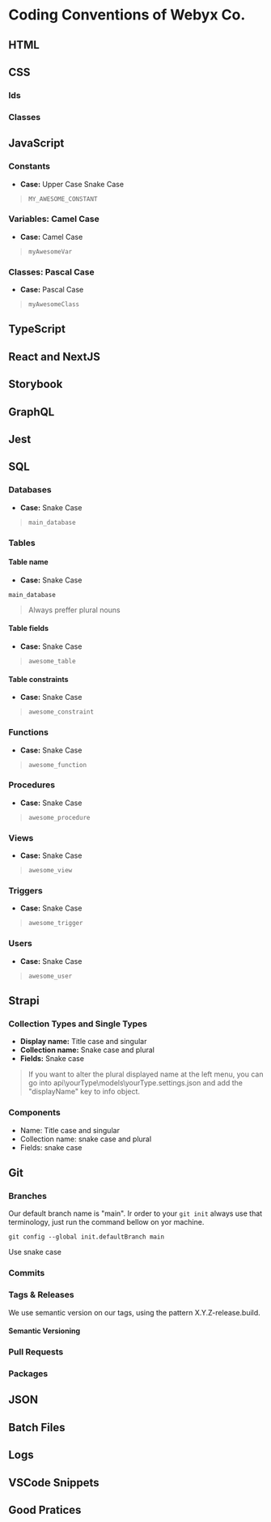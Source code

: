 # Coding Conventions of Webyx Co.

## HTML

## CSS
### Ids
### Classes

## JavaScript

### Constants
- **Case:** Upper Case Snake Case

> `MY_AWESOME_CONSTANT`
    
### Variables: Camel Case
- **Case:** Camel Case

> `myAwesomeVar`
    
### Classes: Pascal Case
- **Case:** Pascal Case

> `myAwesomeClass`
    
    
## TypeScript

## React and NextJS

## Storybook

## GraphQL

## Jest

## SQL
### Databases

- **Case:** Snake Case

> `main_database`

### Tables

#### Table name

- **Case:** Snake Case

```main_database```

> Always preffer plural nouns

#### Table fields

- **Case:** Snake Case

> `awesome_table`

#### Table constraints

- **Case:** Snake Case

> `awesome_constraint`

### Functions

- **Case:** Snake Case

> `awesome_function`

### Procedures

- **Case:** Snake Case

> `awesome_procedure`

### Views

- **Case:** Snake Case

> `awesome_view`

### Triggers

- **Case:** Snake Case

> `awesome_trigger`

### Users

- **Case:** Snake Case

> `awesome_user`

## Strapi
### Collection Types and Single Types
- **Display name:** Title case and singular
- **Collection name:** Snake case and plural
- **Fields:** Snake case

> If you want to alter the plural displayed name at the left menu, you can go into api\yourType\models\yourType.settings.json and add the "displayName" key to info object.

### Components
- Name: Title case and singular
- Collection name: snake case and plural
- Fields: snake case

## Git
### Branches
Our default branch name is "main". Ir order to your `git init` always use that terminology, just run the command bellow on yor machine.

```git config --global init.defaultBranch main```

Use snake case

### Commits
### Tags & Releases
We use semantic version on our tags, using the pattern X.Y.Z-release.build.

#### Semantic Versioning
### Pull Requests
### Packages

## JSON

## Batch Files

## Logs

## VSCode Snippets

## Good Pratices
<!--stackedit_data:
eyJoaXN0b3J5IjpbMTI5NjU2ODg1MywtODcwMzY3MDE5XX0=
-->